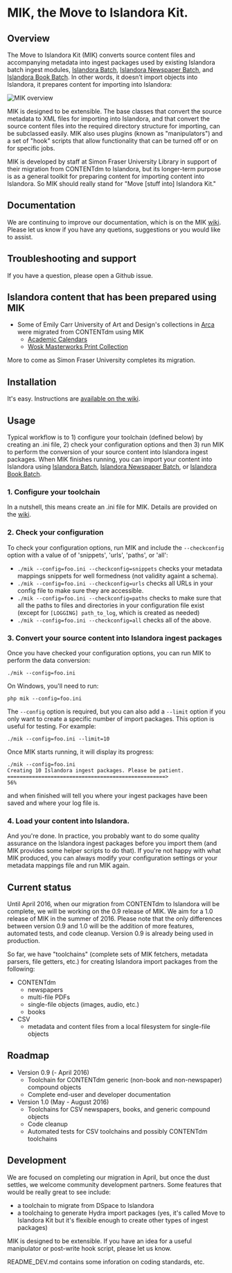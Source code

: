# MIK, the Move to Islandora Kit.

## Overview

The Move to Islandora Kit (MIK) converts source content files and accompanying metadata into ingest packages used by existing Islandora batch ingest modules, [Islandora Batch](https://github.com/Islandora/islandora_batch), [Islandora Newspaper Batch](https://github.com/discoverygarden/islandora_newspaper_batch), and [Islandora Book Batch](https://github.com/Islandora/islandora_book_batch). In other words, it doesn’t import objects into Islandora, it prepares content for importing into Islandora:

![MIK overview](https://dl.dropboxusercontent.com/u/1015702/linked_to/MIK_overview_%20general.png)

MIK is designed to be extensible. The base classes that convert the source metadata to XML files for importing into Islandora, and that convert the source content files into the required directory structure for importing, can be subclassed easily. MIK also uses plugins (known as "manipulators") and a set of "hook" scripts that allow functionality that can be turned off or on for specific jobs.

MIK is developed by staff at Simon Fraser University Library in support of their migration from CONTENTdm to Islandora, but its longer-term purpose is as a general toolkit for preparing content for importing content into Islandora. So MIK should really stand for "Move [stuff into] Islandora Kit."

## Documentation

We are continuing to improve our documentation, which is on the MIK [wiki](https://github.com/MarcusBarnes/mik/wiki). Please let us know if you have any quetions, suggestions or you would like to assist.

## Troubleshooting and support

If you have a question, please open a Github issue.

## Islandora content that has been prepared using MIK

* Some of Emily Carr University of Art and Design's collections in [Arca](http://arcabc.ca/) were migrated from CONTENTdm using MIK
  * [Academic Calendars](http://arcabc.ca/islandora/object/ecuad:cals)
  * [Wosk Masterworks Print Collection](arcabc.ca/islandora/object/ecuad:wosk)

More to come as Simon Fraser University completes its migration.

## Installation

It's easy. Instructions are [available on the wiki](https://github.com/MarcusBarnes/mik/wiki/Installation).

## Usage

Typical workflow is to 1) configure your toolchain (defined below) by creating an .ini file, 2) check your configuration options and then 3) run MIK to perform the conversion of your source content into Islandora ingest packages. When MIK finishes running, you can import your content into Islandora using [Islandora Batch](https://github.com/Islandora/islandora_batch), [Islandora Newspaper Batch](https://github.com/discoverygarden/islandora_newspaper_batch), or [Islandora Book Batch](https://github.com/Islandora/islandora_book_batch). 

### 1. Configure your toolchain

In a nutshell, this means create an .ini file for MIK. Details are provided on the [wiki](https://github.com/MarcusBarnes/mik/wiki).

### 2. Check your configuration

To check your configuration options, run MIK and include the `--checkconfig` option with a value of of 'snippets', 'urls', 'paths', or 'all':

* `./mik --config=foo.ini --checkconfig=snippets` checks your metadata mappings snippets for well formedness (not validity againt a schema).
* `./mik --config=foo.ini --checkconfig=urls` checks all URLs in your config file to make sure they are accessible.
* `./mik --config=foo.ini --checkconfig=paths` checks to make sure that all the paths to files and directories in your configuration file exist (except for `[LOGGING] path_to_log`, which is created as needed)
* `./mik --config=foo.ini --checkconfig=all` checks all of the above.

### 3. Convert your source content into Islandora ingest packages

Once you have checked your configuration options, you can run MIK to perform the data conversion:

```./mik --config=foo.ini```

On Windows, you'll need to run:

```php mik --config=foo.ini```

The `--config` option is required, but you can also add a `--limit` option if you only want to create a specific number of import packages. This option is useful for testing. For example:

```./mik --config=foo.ini --limit=10```

Once MIK starts running, it will display its progress:

```
./mik --config=foo.ini
Creating 10 Islandora ingest packages. Please be patient.
===================================================>                          56%
```

and when finished will tell you where your ingest packages have been saved and where your log file is.

### 4. Load your content into Islandora.

And you're done. In practice, you probably want to do some quality assurance on the Islandora ingest packages before you import them (and MIK provides some helper scripts to do that). If you're not happy with what MIK produced, you can always modify your configuration settings or your metadata mappings file and run MIK again.

## Current status

Until April 2016, when our migration from CONTENTdm to Islandora will be complete, we will be working on the 0.9 release of MIK. We aim for a 1.0 release of MIK in the summer of 2016. Please note that the only differences between version 0.9 and 1.0 will be the addition of more features, automated tests, and code cleanup. Version 0.9 is already being used in production. 

So far, we have "toolchains" (complete sets of MIK fetchers, metadata parsers, file getters, etc.) for creating Islandora import packages from the following:

* CONTENTdm
  * newspapers
  * multi-file PDFs
  * single-file objects (images, audio, etc.)
  * books
* CSV
  * metadata and content files from a local filesystem for single-file objects

## Roadmap

* Version 0.9 (- April 2016)
  * Toolchain for CONTENTdm generic (non-book and non-newspaper) compound objects
  * Complete end-user and developer documentation
* Version 1.0 (May - August 2016)
  * Toolchains for CSV newspapers, books, and generic compound objects
  * Code cleanup
  * Automated tests for CSV toolchains and possibly CONTENTdm toolchains

## Development

We are focused on completing our migration in April, but once the dust settles, we welcome community development partners. Some features that would be really great to see include:

* a toolchain to migrate from DSpace to Islandora
* a toolchaing to generate Hydra import packages (yes, it's called Move to Islandora Kit but it's flexible enough to create other types of ingest packages)

MIK is designed to be extensible. If you have an idea for a useful manipulator or post-write hook script, please let us know.

README_DEV.md contains some inforation on coding standards, etc.

